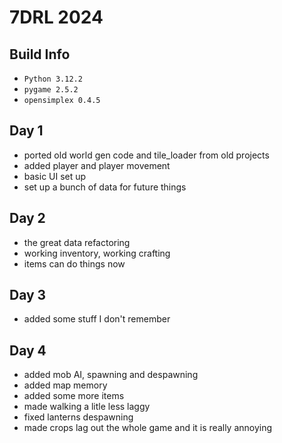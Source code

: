 # 7DRL 2024

## Build Info
- ```Python 3.12.2```
- ```pygame 2.5.2```
- ```opensimplex 0.4.5```

## Day 1
- ported old world gen code and tile_loader from old projects
- added player and player movement
- basic UI set up
- set up a bunch of data for future things

## Day 2
- the great data refactoring
- working inventory, working crafting
- items can do things now

## Day 3
- added some stuff I don't remember

## Day 4
- added mob AI, spawning and despawning
- added map memory
- added some more items
- made walking a litle less laggy
- fixed lanterns despawning
- made crops lag out the whole game and it is really annoying
